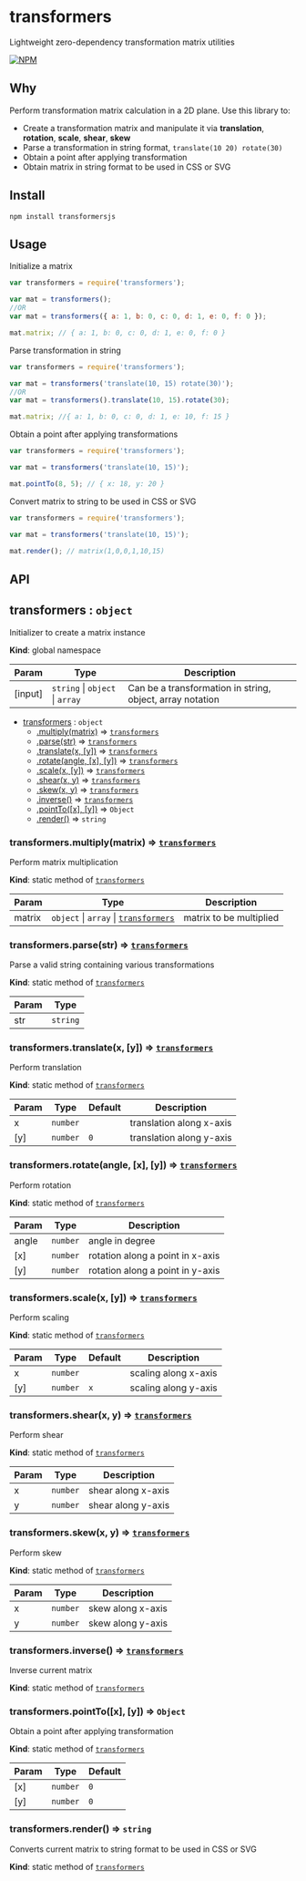 # transformers
Lightweight zero-dependency transformation matrix utilities

[![NPM](https://nodei.co/npm/transformersjs.png?downloads=true)](https://nodei.co/npm/transformersjs/)

## Why
Perform transformation matrix calculation in a 2D plane. Use this library to:
- Create a transformation matrix and manipulate it via **translation**, **rotation**, **scale**, **shear**, **skew**
- Parse a transformation in string format, `translate(10 20) rotate(30)`
- Obtain a point after applying transformation
- Obtain matrix in string format to be used in CSS or SVG

## Install
```
npm install transformersjs
```

## Usage

Initialize a matrix

```javascript
var transformers = require('transformers');

var mat = transformers();
//OR
var mat = transformers({ a: 1, b: 0, c: 0, d: 1, e: 0, f: 0 });

mat.matrix; // { a: 1, b: 0, c: 0, d: 1, e: 0, f: 0 }
```
Parse transformation in string

```javascript
var transformers = require('transformers');

var mat = transformers('translate(10, 15) rotate(30)');
//OR
var mat = transformers().translate(10, 15).rotate(30);

mat.matrix; //{ a: 1, b: 0, c: 0, d: 1, e: 10, f: 15 }
```

Obtain a point after applying transformations

```javascript
var transformers = require('transformers');

var mat = transformers('translate(10, 15)');

mat.pointTo(8, 5); // { x: 18, y: 20 }
```

Convert matrix to string to be used in CSS or SVG

```javascript
var transformers = require('transformers');

var mat = transformers('translate(10, 15)');

mat.render(); // matrix(1,0,0,1,10,15)
```

## API

<a name="transformers"></a>

## transformers : <code>object</code>
Initializer to create a matrix instance

**Kind**: global namespace  

| Param | Type | Description |
| --- | --- | --- |
| [input] | <code>string</code> \| <code>object</code> \| <code>array</code> | Can be a transformation in string, object, array notation |


* [transformers](#transformers) : <code>object</code>
    * [.multiply(matrix)](#transformers.multiply) ⇒ [<code>transformers</code>](#transformers)
    * [.parse(str)](#transformers.parse) ⇒ [<code>transformers</code>](#transformers)
    * [.translate(x, [y])](#transformers.translate) ⇒ [<code>transformers</code>](#transformers)
    * [.rotate(angle, [x], [y])](#transformers.rotate) ⇒ [<code>transformers</code>](#transformers)
    * [.scale(x, [y])](#transformers.scale) ⇒ [<code>transformers</code>](#transformers)
    * [.shear(x, y)](#transformers.shear) ⇒ [<code>transformers</code>](#transformers)
    * [.skew(x, y)](#transformers.skew) ⇒ [<code>transformers</code>](#transformers)
    * [.inverse()](#transformers.inverse) ⇒ [<code>transformers</code>](#transformers)
    * [.pointTo([x], [y])](#transformers.pointTo) ⇒ <code>Object</code>
    * [.render()](#transformers.render) ⇒ <code>string</code>

<a name="transformers.multiply"></a>

### transformers.multiply(matrix) ⇒ [<code>transformers</code>](#transformers)
Perform matrix multiplication

**Kind**: static method of [<code>transformers</code>](#transformers)  

| Param | Type | Description |
| --- | --- | --- |
| matrix | <code>object</code> \| <code>array</code> \| [<code>transformers</code>](#transformers) | matrix to be multiplied |

<a name="transformers.parse"></a>

### transformers.parse(str) ⇒ [<code>transformers</code>](#transformers)
Parse a valid string containing various transformations

**Kind**: static method of [<code>transformers</code>](#transformers)  

| Param | Type |
| --- | --- |
| str | <code>string</code> | 

<a name="transformers.translate"></a>

### transformers.translate(x, [y]) ⇒ [<code>transformers</code>](#transformers)
Perform translation

**Kind**: static method of [<code>transformers</code>](#transformers)  

| Param | Type | Default | Description |
| --- | --- | --- | --- |
| x | <code>number</code> |  | translation along x-axis |
| [y] | <code>number</code> | <code>0</code> | translation along y-axis |

<a name="transformers.rotate"></a>

### transformers.rotate(angle, [x], [y]) ⇒ [<code>transformers</code>](#transformers)
Perform rotation

**Kind**: static method of [<code>transformers</code>](#transformers)  

| Param | Type | Description |
| --- | --- | --- |
| angle | <code>number</code> | angle in degree |
| [x] | <code>number</code> | rotation along a point in x-axis |
| [y] | <code>number</code> | rotation along a point in y-axis |

<a name="transformers.scale"></a>

### transformers.scale(x, [y]) ⇒ [<code>transformers</code>](#transformers)
Perform scaling

**Kind**: static method of [<code>transformers</code>](#transformers)  

| Param | Type | Default | Description |
| --- | --- | --- | --- |
| x | <code>number</code> |  | scaling along x-axis |
| [y] | <code>number</code> | <code>x</code> | scaling along y-axis |

<a name="transformers.shear"></a>

### transformers.shear(x, y) ⇒ [<code>transformers</code>](#transformers)
Perform shear

**Kind**: static method of [<code>transformers</code>](#transformers)  

| Param | Type | Description |
| --- | --- | --- |
| x | <code>number</code> | shear along x-axis |
| y | <code>number</code> | shear along y-axis |

<a name="transformers.skew"></a>

### transformers.skew(x, y) ⇒ [<code>transformers</code>](#transformers)
Perform skew

**Kind**: static method of [<code>transformers</code>](#transformers)  

| Param | Type | Description |
| --- | --- | --- |
| x | <code>number</code> | skew along x-axis |
| y | <code>number</code> | skew along y-axis |

<a name="transformers.inverse"></a>

### transformers.inverse() ⇒ [<code>transformers</code>](#transformers)
Inverse current matrix

**Kind**: static method of [<code>transformers</code>](#transformers)  
<a name="transformers.pointTo"></a>

### transformers.pointTo([x], [y]) ⇒ <code>Object</code>
Obtain a point after applying transformation

**Kind**: static method of [<code>transformers</code>](#transformers)  

| Param | Type | Default |
| --- | --- | --- |
| [x] | <code>number</code> | <code>0</code> | 
| [y] | <code>number</code> | <code>0</code> | 

<a name="transformers.render"></a>

### transformers.render() ⇒ <code>string</code>
Converts current matrix to string format to be used in CSS or SVG

**Kind**: static method of [<code>transformers</code>](#transformers)  
